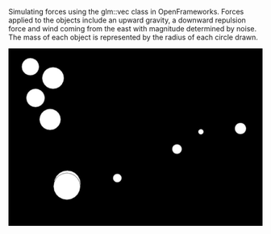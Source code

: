 Simulating forces using the glm::vec class in OpenFrameworks.  Forces applied to the objects include an upward gravity, a downward repulsion force and wind coming from the east with magnitude determined by noise.  The mass of each object is represented by the radius of each circle drawn.

![alt text](https://raw.githubusercontent.com/seem-less/Creative-Coding-Scrapbook/master/ForceSimulations/ForceSim.JPG)
